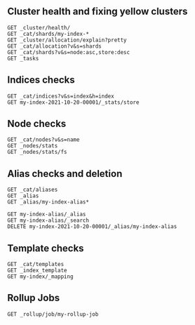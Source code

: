 
## Cluster health and fixing yellow clusters
```
GET _cluster/health/
GET _cat/shards/my-index-*
GET _cluster/allocation/explain?pretty
GET _cat/allocation?v&s=shards
GET _cat/shards?v&s=node:asc,store:desc
GET _tasks
```

## Indices checks
```
GET _cat/indices?v&s=index&h=index
GET my-index-2021-10-20-00001/_stats/store
```

## Node checks
```
GET _cat/nodes?v&s=name
GET _nodes/stats
GET _nodes/stats/fs
```

## Alias checks and deletion
```
GET _cat/aliases
GET _alias
GET _alias/my-index-alias*

GET my-index-alias/_alias
GET my-index-alias/_search
DELETE my-index-2021-10-20-00001/_alias/my-index-alias
```

## Template checks
```
GET _cat/templates
GET _index_template
GET my-index/_mapping
```

## Rollup Jobs
```
GET _rollup/job/my-rollup-job
```
